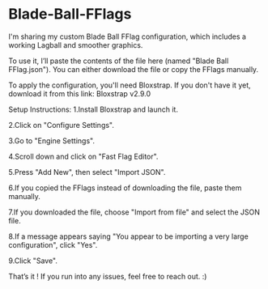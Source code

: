 # Blade-Ball-FFlags
I'm sharing my custom Blade Ball FFlag configuration, which includes a working Lagball and smoother graphics.

To use it, I’ll paste the contents of the file here (named "Blade Ball FFlag.json"). You can either download the file or copy the FFlags manually.

To apply the configuration, you'll need Bloxstrap. If you don't have it yet, download it from this link:
Bloxstrap v2.9.0

Setup Instructions:
1.Install Bloxstrap and launch it.

2.Click on "Configure Settings".

3.Go to "Engine Settings".

4.Scroll down and click on "Fast Flag Editor".

5.Press "Add New", then select "Import JSON".

6.If you copied the FFlags instead of downloading the file, paste them manually.

7.If you downloaded the file, choose "Import from file" and select the JSON file.

8.If a message appears saying "You appear to be importing a very large configuration", click "Yes".

9.Click "Save".

That’s it !
If you run into any issues, feel free to reach out. :)
